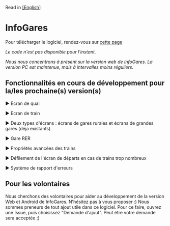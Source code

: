 Read in [[English]](https://github.com/Absolument-Oui/InfoGares/blob/main/README_en.md)

# InfoGares

Pour télécharger le logiciel, rendez-vous sur [cette page](https://github.com/Absolument-Oui/InfoGares/releases)

_Le code n'est pas disponible pour l'instant._

_Nous nous concentrons à présent sur la version web de InfoGares. La version PC est maintenue, mais à intervalles moins réguliers._

## Fonctionnalités en cours de développement pour la/les prochaine(s) version(s)
 
 ▶️ Ecran de quai
 
 ▶️ Ecran de train
 
 ▶️ Deux types d'écrans : écrans de gares rurales et écrans de grandes gares (déja existants)
 
 ▶️ Gare RER
 
 ▶️ Propriétés avancées des trains
 
 ▶️ Défilement de l'écran de départs en cas de trains trop nombreux
 
 ▶️ Système de rapport d'erreurs
 
## Pour les volontaires

Nous cherchons des volontaires pour aider au développement de la version Web et Android de InfoGares. N'hésitez pas à vous proposer :)
Nous sommes preneurs de tout ajout utile dans ce logiciel. Pour ce faire, ouvrez une Issue, puis choisissez "Demande d'ajout". Peut être votre demande sera acceptée ;)
